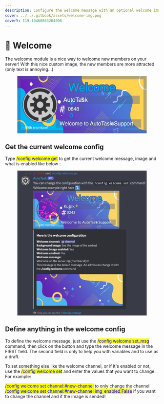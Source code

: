 ```yaml
---
description: Configure the welcome message with an optional welcome image!
cover: ../../.gitbook/assets/welcome-img.png
coverY: 119.10460863204096
---
```


# 👋 Welcome

The welcome module is a nice way to welcome new members on your server! With this nice custom image, the new members are more attracted (only text is annoying...)

<figure><img src="../../.gitbook/assets/welcome-img.png" alt=""><figcaption></figcaption></figure>

## Get the current welcome config

Type <mark style="color:blue;">/config welcome get</mark> to get the current welcome message, image and what is enabled like below :

<figure><img src="../../.gitbook/assets/config_welcome_get.png" alt=""><figcaption></figcaption></figure>



## Define anything in the welcome config

To define the welcome message, just use the <mark style="color:blue;">/config welcome set\_msg</mark> command, then click on the button and type the welcome message in the FIRST field. The second field is only to help you with variables and to use as a draft.

To set something else like the welcome channel, or if it's enabled or not, use the <mark style="color:blue;">/config welcome set</mark> and enter the values that you want to change. For example:

<mark style="color:blue;">/config welcome set channel:#new-channel</mark> to only change the channel\
<mark style="color:blue;">/config welcome set channel:#new-channel img\_enabled:False</mark> if you want to change the channel and if the image is sended!

